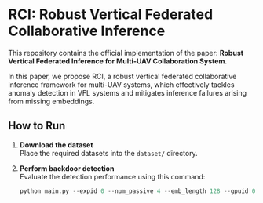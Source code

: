 # RCI: Robust Vertical Federated Collaborative Inference

This repository contains the official implementation of the paper: **Robust Vertical Federated Inference for Multi-UAV Collaboration System**. 

In this paper, we propose RCI, a robust vertical federated collaborative inference framework for multi-UAV systems, which effectively tackles anomaly detection in VFL systems and mitigates inference failures arising from missing embeddings. 


## How to Run

1. **Download the dataset**  
   Place the required datasets into the `dataset/` directory.

2. **Perform backdoor detection**  
   Evaluate the detection performance using this command:
   ```python
   python main.py --expid 0 --num_passive 4 --emb_length 128 --gpuid 0 --dataset mnist --use_con 1 --alpha 0.01 --k 1 --lambda_d 0.1 --use_if 1 --contamination 0.02

